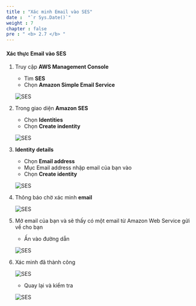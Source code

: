 ```yaml
---
title : "Xác minh Email vào SES"
date :  "`r Sys.Date()`" 
weight : 7
chapter : false
pre : " <b> 2.7 </b> "
---
```


#### Xác thực Email vào SES

1. Truy cập **AWS Management Console**

   - Tìm **SES**
   - Chọn **Amazon Simple Email Service**

    ![SES](/aws-fcj-workshop01/images/2-createVPC/7CreateSES/0001.png?width=90pc)


2. Trong giao diện **Amazon SES**

   - Chọn **Identities**
   - Chọn **Create indentity**

    ![SES](/aws-fcj-workshop01/images/2-createVPC/7CreateSES/0002.png?width=90pc)

3. **Identity details**
   
   - Chọn **Email address**
   - Mục Email address nhập email của bạn vào
   - Chọn **Create identity**

    ![SES](/aws-fcj-workshop01/images/2-createVPC/7CreateSES/0003.png?width=90pc)

4. Thông báo chờ xác minh **email**

    ![SES](/aws-fcj-workshop01/images/2-createVPC/7CreateSES/0004.png?width=90pc)

5. Mở email của bạn và sẽ thấy có một email từ Amazon Web Service gửi về cho bạn

    - Ấn vào đường dẫn
    
    ![SES](/aws-fcj-workshop01/images/2-createVPC/7CreateSES/0005.png?width=90pc)

6. Xác minh đã thành công

    ![SES](/aws-fcj-workshop01/images/2-createVPC/7CreateSES/0006.png?width=90pc)

    - Quay lại và kiểm tra

    ![SES](/aws-fcj-workshop01/images/2-createVPC/7CreateSES/0007.png?width=90pc)